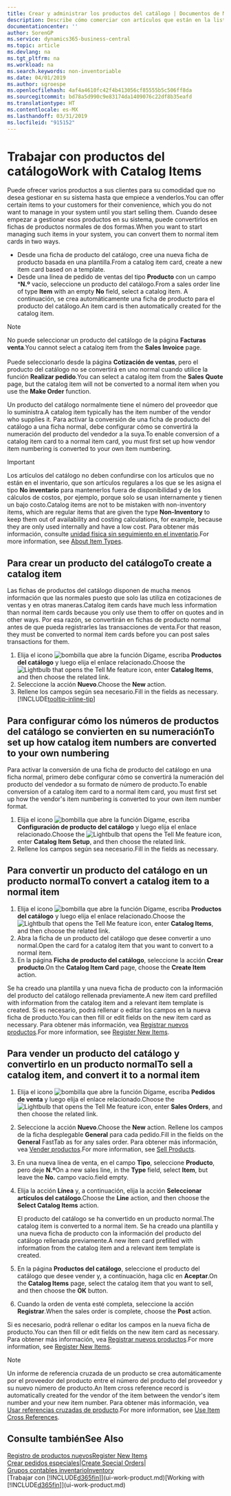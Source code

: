```yaml
---
title: Crear y administrar los productos del catálogo | Documentos de Microsoft
description: Describe cómo comerciar con artículos que están en la lista de artículos de proveedores pero no en su propia lista de artículos.
documentationcenter: ''
author: SorenGP
ms.service: dynamics365-business-central
ms.topic: article
ms.devlang: na
ms.tgt_pltfrm: na
ms.workload: na
ms.search.keywords: non-inventoriable
ms.date: 04/01/2019
ms.author: sgroespe
ms.openlocfilehash: 4af4a4610fc42f4b413056cf85555b5c506ff8da
ms.sourcegitcommit: bd78a5d990c9e83174da1409076c22df8b35eafd
ms.translationtype: HT
ms.contentlocale: es-MX
ms.lasthandoff: 03/31/2019
ms.locfileid: "915152"
---
```

# <a name="work-with-catalog-items"></a><span data-ttu-id="8337c-103">Trabajar con productos del catálogo</span><span class="sxs-lookup"><span data-stu-id="8337c-103">Work with Catalog Items</span></span>
<span data-ttu-id="8337c-104">Puede ofrecer varios productos a sus clientes para su comodidad que no desea gestionar en su sistema hasta que empiece a venderlos.</span><span class="sxs-lookup"><span data-stu-id="8337c-104">You can offer certain items to your customers for their convenience, which you do not want to manage in your system until you start selling them.</span></span> <span data-ttu-id="8337c-105">Cuando desee empezar a gestionar esos productos en su sistema, puede convertirlos en fichas de productos normales de dos formas.</span><span class="sxs-lookup"><span data-stu-id="8337c-105">When you want to start managing such items in your system, you can convert them to normal item cards in two ways.</span></span>

* <span data-ttu-id="8337c-106">Desde una ficha de producto del catálogo, cree una nueva ficha de producto basada en una plantilla.</span><span class="sxs-lookup"><span data-stu-id="8337c-106">From a catalog item card, create a new item card based on a template.</span></span>
* <span data-ttu-id="8337c-107">Desde una línea de pedido de ventas del tipo **Producto** con un campo \***N.º** vacío, seleccione un producto del catálogo.</span><span class="sxs-lookup"><span data-stu-id="8337c-107">From a sales order line of type **Item** with an empty **No** field, select a catalog item.</span></span> <span data-ttu-id="8337c-108">A continuación, se crea automáticamente una ficha de producto para el producto del catálogo.</span><span class="sxs-lookup"><span data-stu-id="8337c-108">An item card is then automatically created for the catalog item.</span></span>

> [!NOTE]  
> <span data-ttu-id="8337c-109">No puede seleccionar un producto del catálogo de la página **Facturas venta**.</span><span class="sxs-lookup"><span data-stu-id="8337c-109">You cannot select a catalog item from the **Sales Invoice** page.</span></span><br /><br />
> <span data-ttu-id="8337c-110">Puede seleccionarlo desde la página **Cotización de ventas**, pero el producto del catálogo no se convertirá en uno normal cuando utilice la función **Realizar pedido**.</span><span class="sxs-lookup"><span data-stu-id="8337c-110">You can select a catalog item from the **Sales Quote** page, but the catalog item will not be converted to a normal item when you use the **Make Order** function.</span></span>

<span data-ttu-id="8337c-111">Un producto del catálogo normalmente tiene el número del proveedor que lo suministra.</span><span class="sxs-lookup"><span data-stu-id="8337c-111">A catalog item typically has the item number of the vendor who supplies it.</span></span> <span data-ttu-id="8337c-112">Para activar la conversión de una ficha de producto del catálogo a una ficha normal, debe configurar cómo se convertirá la numeración del producto del vendedor a la suya.</span><span class="sxs-lookup"><span data-stu-id="8337c-112">To enable conversion of a catalog item card to a normal item card, you must first set up how vendor item numbering is converted to your own item numbering.</span></span>   

> [!Important]
> <span data-ttu-id="8337c-113">Los artículos del catálogo no deben confundirse con los artículos que no están en el inventario, que son artículos regulares a los que se les asigna el tipo **No inventario** para mantenerlos fuera de disponibilidad y de los cálculos de costos, por ejemplo, porque solo se usan internamente y tienen un bajo costo.</span><span class="sxs-lookup"><span data-stu-id="8337c-113">Catalog items are not to be mistaken with non-inventory items, which are regular items that are given the type **Non-Inventory** to keep them out of availability and costing calculations, for example, because they are only used internally and have a low cost.</span></span> <span data-ttu-id="8337c-114">Para obtener más información, consulte [unidad física sin seguimiento en el inventario](inventory-about-item-types.md).</span><span class="sxs-lookup"><span data-stu-id="8337c-114">For more information, see [About Item Types](inventory-about-item-types.md).</span></span>

## <a name="to-create-a-catalog-item"></a><span data-ttu-id="8337c-115">Para crear un producto del catálogo</span><span class="sxs-lookup"><span data-stu-id="8337c-115">To create a catalog item</span></span>
<span data-ttu-id="8337c-116">Las fichas de productos del catálogo disponen de mucha menos información que las normales puesto que solo las utiliza en cotizaciones de ventas y en otras maneras.</span><span class="sxs-lookup"><span data-stu-id="8337c-116">Catalog item cards have much less information than normal item cards because you only use them to offer on quotes and in other ways.</span></span> <span data-ttu-id="8337c-117">Por esa razón, se convertirán en fichas de producto normal antes de que pueda registrarles las transacciones de venta.</span><span class="sxs-lookup"><span data-stu-id="8337c-117">For that reason, they must be converted to normal item cards before you can post sales transactions for them.</span></span>

1. <span data-ttu-id="8337c-118">Elija el icono ![bombilla que abre la función Dígame](media/ui-search/search_small.png "Dígame que desea hacer"), escriba **Productos del catálogo** y luego elija el enlace relacionado.</span><span class="sxs-lookup"><span data-stu-id="8337c-118">Choose the ![Lightbulb that opens the Tell Me feature](media/ui-search/search_small.png "Tell me what you want to do") icon, enter **Catalog Items**, and then choose the related link.</span></span>
2. <span data-ttu-id="8337c-119">Seleccione la acción **Nuevo**.</span><span class="sxs-lookup"><span data-stu-id="8337c-119">Choose the **New** action.</span></span>
3. <span data-ttu-id="8337c-120">Rellene los campos según sea necesario.</span><span class="sxs-lookup"><span data-stu-id="8337c-120">Fill in the fields as necessary.</span></span> [!INCLUDE[tooltip-inline-tip](includes/tooltip-inline-tip_md.md)]

## <a name="to-set-up-how-catalog-item-numbers-are-converted-to-your-own-numbering"></a><span data-ttu-id="8337c-121">Para configurar cómo los números de productos del catálogo se convierten en su numeración</span><span class="sxs-lookup"><span data-stu-id="8337c-121">To set up how catalog item numbers are converted to your own numbering</span></span>
<span data-ttu-id="8337c-122">Para activar la conversión de una ficha de producto del catálogo en una ficha normal, primero debe configurar cómo se convertirá la numeración del producto del vendedor a su formato de número de producto.</span><span class="sxs-lookup"><span data-stu-id="8337c-122">To enable conversion of a catalog item card to a normal item card, you must first set up how the vendor's item numbering is converted to your own item number format.</span></span>

1. <span data-ttu-id="8337c-123">Elija el icono ![bombilla que abre la función Dígame](media/ui-search/search_small.png "Dígame que desea hacer"), escriba **Configuración de producto del catálogo** y luego elija el enlace relacionado.</span><span class="sxs-lookup"><span data-stu-id="8337c-123">Choose the ![Lightbulb that opens the Tell Me feature](media/ui-search/search_small.png "Tell me what you want to do") icon, enter **Catalog Item Setup**, and then choose the related link.</span></span>
2. <span data-ttu-id="8337c-124">Rellene los campos según sea necesario.</span><span class="sxs-lookup"><span data-stu-id="8337c-124">Fill in the fields as necessary.</span></span>

## <a name="to-convert-a-catalog-item-to-a-normal-item"></a><span data-ttu-id="8337c-125">Para convertir un producto del catálogo en un producto normal</span><span class="sxs-lookup"><span data-stu-id="8337c-125">To convert a catalog item to a normal item</span></span>
1. <span data-ttu-id="8337c-126">Elija el icono ![bombilla que abre la función Dígame](media/ui-search/search_small.png "Dígame que desea hacer"), escriba **Productos del catálogo** y luego elija el enlace relacionado.</span><span class="sxs-lookup"><span data-stu-id="8337c-126">Choose the ![Lightbulb that opens the Tell Me feature](media/ui-search/search_small.png "Tell me what you want to do") icon, enter **Catalog Items**, and then choose the related link.</span></span>
2. <span data-ttu-id="8337c-127">Abra la ficha de un producto del catálogo que desee convertir a uno normal.</span><span class="sxs-lookup"><span data-stu-id="8337c-127">Open the card for a catalog item that you want to convert to a normal item.</span></span>
3. <span data-ttu-id="8337c-128">En la página **Ficha de producto del catálogo**, seleccione la acción **Crear producto**.</span><span class="sxs-lookup"><span data-stu-id="8337c-128">On the **Catalog Item Card** page, choose the **Create Item** action.</span></span>

<span data-ttu-id="8337c-129">Se ha creado una plantilla y una nueva ficha de producto con la información del producto del catálogo rellenada previamente.</span><span class="sxs-lookup"><span data-stu-id="8337c-129">A new item card prefilled with information from the catalog item and a relevant item template is created.</span></span> <span data-ttu-id="8337c-130">Si es necesario, podrá rellenar o editar los campos en la nueva ficha de producto.</span><span class="sxs-lookup"><span data-stu-id="8337c-130">You can then fill or edit fields on the new item card as necessary.</span></span> <span data-ttu-id="8337c-131">Para obtener más información, vea [Registrar nuevos productos](inventory-how-register-new-items.md).</span><span class="sxs-lookup"><span data-stu-id="8337c-131">For more information, see [Register New Items](inventory-how-register-new-items.md).</span></span>

## <a name="to-sell-a-catalog-item-and-convert-it-to-a-normal-item"></a><span data-ttu-id="8337c-132">Para vender un producto del catálogo y convertirlo en un producto normal</span><span class="sxs-lookup"><span data-stu-id="8337c-132">To sell a catalog item, and convert it to a normal item</span></span>
1. <span data-ttu-id="8337c-133">Elija el icono ![bombilla que abre la función Dígame](media/ui-search/search_small.png "Dígame que desea hacer"), escriba **Pedidos de venta** y luego elija el enlace relacionado.</span><span class="sxs-lookup"><span data-stu-id="8337c-133">Choose the ![Lightbulb that opens the Tell Me feature](media/ui-search/search_small.png "Tell me what you want to do") icon, enter **Sales Orders**, and then choose the related link.</span></span>
2. <span data-ttu-id="8337c-134">Seleccione la acción **Nuevo**.</span><span class="sxs-lookup"><span data-stu-id="8337c-134">Choose the **New** action.</span></span> <span data-ttu-id="8337c-135">Rellene los campos de la ficha desplegable **General** para cada pedido.</span><span class="sxs-lookup"><span data-stu-id="8337c-135">Fill in the fields on the **General** FastTab as for any sales order.</span></span> <span data-ttu-id="8337c-136">Para obtener más información, vea [Vender productos](sales-how-sell-products.md).</span><span class="sxs-lookup"><span data-stu-id="8337c-136">For more information, see [Sell Products](sales-how-sell-products.md).</span></span>
3. <span data-ttu-id="8337c-137">En una nueva línea de venta, en el campo **Tipo**, seleccione **Producto**, pero deje **N.º**</span><span class="sxs-lookup"><span data-stu-id="8337c-137">On a new sales line, in the **Type** field, select **Item**, but leave the **No.**</span></span> <span data-ttu-id="8337c-138">campo vacío.</span><span class="sxs-lookup"><span data-stu-id="8337c-138">field empty.</span></span>
4. <span data-ttu-id="8337c-139">Elija la acción **Línea** y, a continuación, elija la acción **Seleccionar artículos del catálogo**.</span><span class="sxs-lookup"><span data-stu-id="8337c-139">Choose the **Line** action, and then choose the **Select Catalog Items** action.</span></span>

    <span data-ttu-id="8337c-140">El producto del catálogo se ha convertido en un producto normal.</span><span class="sxs-lookup"><span data-stu-id="8337c-140">The catalog item is converted to a normal item.</span></span> <span data-ttu-id="8337c-141">Se ha creado una plantilla y una nueva ficha de producto con la información del producto del catálogo rellenada previamente.</span><span class="sxs-lookup"><span data-stu-id="8337c-141">A new item card prefilled with information from the catalog item and a relevant item template is created.</span></span>
5. <span data-ttu-id="8337c-142">En la página **Productos del catálogo**, seleccione el producto del catálogo que desee vender y, a continuación, haga clic en **Aceptar**.</span><span class="sxs-lookup"><span data-stu-id="8337c-142">On the **Catalog Items** page, select the catalog item that you want to sell, and then choose the **OK** button.</span></span>
6. <span data-ttu-id="8337c-143">Cuando la orden de venta esté completa, seleccione la acción **Registrar**.</span><span class="sxs-lookup"><span data-stu-id="8337c-143">When the sales order is complete, choose the **Post** action.</span></span>

<span data-ttu-id="8337c-144">Si es necesario, podrá rellenar o editar los campos en la nueva ficha de producto.</span><span class="sxs-lookup"><span data-stu-id="8337c-144">You can then fill or edit fields on the new item card as necessary.</span></span> <span data-ttu-id="8337c-145">Para obtener más información, vea [Registrar nuevos productos](inventory-how-register-new-items.md).</span><span class="sxs-lookup"><span data-stu-id="8337c-145">For more information, see [Register New Items](inventory-how-register-new-items.md).</span></span>

> [!NOTE]  
>   <span data-ttu-id="8337c-146">Un informe de referencia cruzada de un producto se crea automáticamente por el proveedor del producto entre el número del producto del proveedor y su nuevo número de producto.</span><span class="sxs-lookup"><span data-stu-id="8337c-146">An Item cross reference record is automatically created for the vendor of the item between the vendor's item number and your new item number.</span></span> <span data-ttu-id="8337c-147">Para obtener más información, vea [Usar referencias cruzadas de producto](inventory-how-use-item-cross-refs.md).</span><span class="sxs-lookup"><span data-stu-id="8337c-147">For more information, see [Use Item Cross References](inventory-how-use-item-cross-refs.md).</span></span>

## <a name="see-also"></a><span data-ttu-id="8337c-148">Consulte también</span><span class="sxs-lookup"><span data-stu-id="8337c-148">See Also</span></span>
[<span data-ttu-id="8337c-149">Registro de productos nuevos</span><span class="sxs-lookup"><span data-stu-id="8337c-149">Register New Items</span></span>](inventory-how-register-new-items.md)  
<span data-ttu-id="8337c-150">[Crear pedidos especiales](sales-how-to-create-special-orders.md)|</span><span class="sxs-lookup"><span data-stu-id="8337c-150">[Create Special Orders](sales-how-to-create-special-orders.md)|</span></span>  
[<span data-ttu-id="8337c-151">Grupos contables inventario</span><span class="sxs-lookup"><span data-stu-id="8337c-151">Inventory</span></span>](inventory-manage-inventory.md)  
<span data-ttu-id="8337c-152">[Trabajar con [!INCLUDE[d365fin](includes/d365fin_md.md)]](ui-work-product.md)</span><span class="sxs-lookup"><span data-stu-id="8337c-152">[Working with [!INCLUDE[d365fin](includes/d365fin_md.md)]](ui-work-product.md)</span></span>
